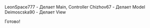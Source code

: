 LeonSpace777 - Делает Main, Controller
Chizhov67 - Делает Model
Deimoscska90 - Делает View

Готово!
